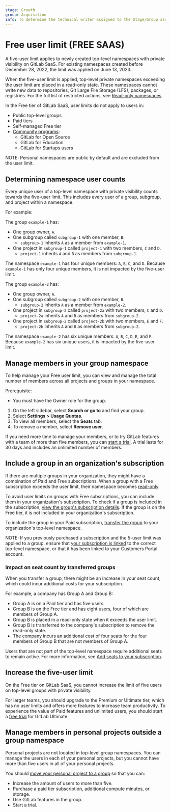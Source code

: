 ```yaml
---
stage: Growth
group: Acquisition
info: To determine the technical writer assigned to the Stage/Group associated with this page, see https://handbook.gitlab.com/handbook/product/ux/technical-writing/#assignments
---
```


# Free user limit **(FREE SAAS)**

A five-user limit applies to newly created top-level namespaces with
private visibility on GitLab SaaS. For existing namespaces created before December 28, 2022, the limit was applied on June 13, 2023.

When the five-user limit is applied, top-level private namespaces
exceeding the user limit are placed in a read-only state. These
namespaces cannot write new data to repositories, Git Large File
Storage (LFS), packages, or registries. For the full list of restricted
actions, see [Read-only namespaces](read_only_namespaces.md).

In the Free tier of GitLab SaaS, user limits do not apply to users in:

- Public top-level groups
- Paid tiers
- Self-managed Free tier
- [Community programs](https://about.gitlab.com/community/):
  - GitLab for Open Source
  - GitLab for Education
  - GitLab for Startups users

NOTE:
Personal namespaces are public by default and are excluded from the user limit.

## Determining namespace user counts

Every unique user of a top-level namespace with private visibility counts towards the five-user limit. This includes every user of a group, subgroup, and project within a namespace.

For example:

The group `example-1` has:

- One group owner, `A`.
- One subgroup called `subgroup-1` with one member, `B`.
  - `subgroup-1` inherits `A` as a member from `example-1`.
- One project in `subgroup-1` called `project-1` with two members, `C` and `D`.
  - `project-1` inherits `A` and `B` as members from `subgroup-1`.

The namespace `example-1` has four unique members: `A`, `B`, `C`, and `D`. Because `example-1` has only four unique members, it is not impacted by the five-user limit.

The group `example-2` has:

- One group owner, `A`.
- One subgroup called `subgroup-2` with one member, `B`.
  - `subgroup-2` inherits `A` as a member from `example-2`.
- One project in `subgroup-2` called `project-2a` with two members, `C` and `D`.
  - `project-2a` inherits `A` and `B` as members from `subgroup-2`.
- One project in `subgroup-2` called `project-2b` with two members, `E` and `F`.
  - `project-2b` inherits `A` and `B` as members from `subgroup-2`.

The namespace `example-2` has six unique members: `A`, `B`, `C`, `D`, `E`, and `F`. Because `example-2` has six unique users, it is impacted by the five-user limit.

## Manage members in your group namespace

To help manage your Free user limit,
you can view and manage the total number of members across all projects and groups
in your namespace.

Prerequisite:

- You must have the Owner role for the group.

1. On the left sidebar, select **Search or go to** and find your group.
1. Select **Settings > Usage Quotas**.
1. To view all members, select the **Seats** tab.
1. To remove a member, select **Remove user**.

If you need more time to manage your members, or to try GitLab features
with a team of more than five members, you can [start a trial](https://gitlab.com/-/trial_registrations/new?glm_source=docs.gitlab.com?&glm_content=free-user-limit-faq/ee/user/free_user_limit.html).
A trial lasts for 30 days and includes an unlimited number of members.

## Include a group in an organization's subscription

If there are multiple groups in your organization, they might have a
combination of Paid and Free subscriptions. When a group
with a Free subscription exceeds the user limit, their namespace becomes [read-only](../user/read_only_namespaces.md).

To avoid user limits on groups with Free subscriptions, you can
include them in your organization's subscription. To check if a group is included in the subscription,
[view the group's subscription details](../subscriptions/gitlab_com/index.md#view-your-gitlab-saas-subscription).
If the group is on the Free tier, it is not included in your organization's subscription.

To include the group in your Paid subscription, [transfer the group](../user/group/manage.md#transfer-a-group) to your organization's
top-level namespace.

NOTE:
If you previously purchased a subscription and the 5-user limit was applied to a group,
ensure that [your subscription is linked](../subscriptions/gitlab_com/index.md#change-the-linked-namespace)
to the correct top-level namespace, or that it has been
linked to your Customers Portal account.

### Impact on seat count by transferred groups

When you transfer a group, there might be an increase in your seat count,
which could incur additional costs for your subscription.

For example, a company has Group A and Group B:

- Group A is on a Paid tier and has five users.
- Group B is on the Free tier and has eight users, four of which are members of Group A.
- Group B is placed in a read-only state when it exceeds the user limit.
- Group B is transferred to the company's subscription to remove the read-only state.
- The company incurs an additional cost of four seats for the
  four members of Group B that are not members of Group A.

Users that are not part of the top-level namespace require additional seats to remain active. For more information, see [Add seats to your subscription](../subscriptions/gitlab_com/index.md#add-seats-to-your-subscription).

## Increase the five-user limit

On the Free tier on GitLab SaaS, you cannot increase the limit of five users on top-level groups with private visibility.

For larger teams, you should upgrade to the Premium or Ultimate tier, which
has no user limits and offers more features to increase team productivity. To experience the
value of Paid features and unlimited users, you should start a [free trial](https://gitlab.com/-/trial_registrations/new?glm_source=docs.gitlab.com/ee/user/free_user_limit.html) for GitLab Ultimate.

## Manage members in personal projects outside a group namespace

Personal projects are not located in top-level group namespaces. You can manage the users in each of your
personal projects, but you cannot have more than five users in all of your personal projects.

You should [move your personal project to a group](../tutorials/move_personal_project_to_group/index.md) so that
you can:

- Increase the amount of users to more than five.
- Purchase a paid tier subscription, additional compute minutes, or storage.
- Use GitLab features in the group.
- Start a trial.
